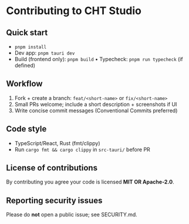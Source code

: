# Contributing to CHT Studio

## Quick start
- `pnpm install`
- Dev app: `pnpm tauri dev`
- Build (frontend only): `pnpm build`  • Typecheck: `pnpm run typecheck` (if defined)

## Workflow
1. Fork + create a branch: `feat/<short-name>` or `fix/<short-name>`
2. Small PRs welcome; include a short description + screenshots if UI
3. Write concise commit messages (Conventional Commits preferred)

## Code style
- TypeScript/React, Rust (fmt/clippy)
- Run `cargo fmt && cargo clippy` in `src-tauri/` before PR

## License of contributions
By contributing you agree your code is licensed **MIT OR Apache-2.0**.

## Reporting security issues
Please do **not** open a public issue; see SECURITY.md.

